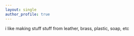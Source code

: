 ```yaml
---
layout: single
author_profile: true
---
```

i like making stuff
stuff from leather, brass, plastic, soap, etc